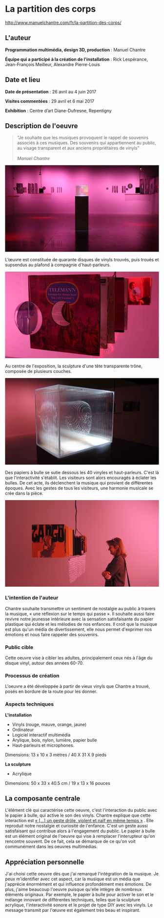 
# La partition des corps

http://www.manuelchantre.com/fr/la-partition-des-corps/

## L'auteur

**Programmation multimédia, design 3D, production** : Manuel Chantre

**Équipe qui a participé à la création de l'installation** : Rick Lespérance, Jean-François Meilleur, Alexandre Pierre-Louis

## Date et lieu

**Date de présentation** : 26 avril au 4 juin 2017

**Visites commentées** : 29 avril et 6 mai 2017

**Exhibition** :  Centre d’art Diane-Dufresne, Repentigny

## Description de l'oeuvre

> "Je souhaite que les musiques provoquent le rappel de souvenirs associés à ces musiques. Des souvenirs qui appartiennent au public, au visage transparent et aux anciens propriétaires de vinyls" <br><br>*Manuel Chantre*

![vinyls](./images/installation_03.jpg)
  
L’œuvre est constituée de quarante disques de vinyls trouvés, puis troués et supsendus au plafond à compagnie d'haut-parleurs.

![vinyls](./images/installation_05.jpg)

Au centre de l'exposition, la sculpture d'une tête transparente trône, composée de plusieurs couches.

![vinyls](./images/installation_02.jpg)

Des papiers à bulle se sutie dessous les 40 vinyles et haut-parleurs. C'est là que l'interactivité s'établit. Les visiteurs sont alors encouragés à éclater les bulles. De cet acte, ils déclenchent la musique qui provient de différentes époques. Avec les gestes de tous les visiteurs, une harmonie musicale se crée dans la pièce.

![vinyls](./images/installation_01.jpg)

### L'intention de l'auteur

Chantre souhaite transmettre un sentiment de nostalgie au public à travers la musique, « une réflexion sur le temps qui passe ». Il souhaite aussi faire revivre notre jeunesse intérieure avec la sensation satisfaisante du papier plastique qui éclate et les mélodies de nos enfances. Il croit que la musique est plus qu'un média de divertissement, elle nous permet d'exprimer nos émotions et nous faire rappeler des souvenirs. 

### Public cible

Cette oeuvre vise à cibler les adultes, principalement ceux nés à l'âge du disque vinyl, autour des années 60-70. 

### Processus de création

L'oeuvre a été développée à partir de vieux vinyls que Chantre a trouvé, posés en bordure de la route pour les donner.

### Aspects techniques
**L'installation**
- Vinyls (rouge, mauve, orange, jaune)
- Ordinateur
- Logiciel interactif multimédia
- Arylique, bois, nylon, lumière, papier bulle
- Haut-parleurs et microphones.

Dimensions: 13 x 10 x 3 mètres / 40 X 31 X 9 pieds

**La sculpture**
- Acrylique

Dimensions: 50 x 33 x 40.5 cm / 19 x 13 x 16 pouces

## La composante centrale

L'élément clé qui caractérise cette oeuvre, c'est l'interaction du public avec le papier à bulle, qui active le son des vinyls. Chantre explique que cette interaction est [« [...] un geste drôle, violent et naïf en même temps »](http://www.manuelchantre.com/wp-content/uploads/2018/02/l-art-de-la-musi.pdf) . Elle reproduit notre nostalgie et curiosité de l'enfance. C'est un geste aussi satisfaisant qui contribue alors à l'engagement du public. Le papier à bulle est un élément original de l'oeuvre qui vise à remplacer l'interupteur qu'on rencontre souvent. De ce fait, cela se démarque de ce qu'on voit communément dans les oeuvres multimédias.

## Appréciation personnelle

J'ai choisi cette oeuvre dès que j'ai remarqué l'intégration de la musique. Je peux m'identifier avec cet aspect, car la musique est un média que j'apprécie énormément et qui influence profondément mes émotions. De plus, j'aime beaucoup l'oeuvre puisque qu'elle intègre de nombreux éléments originaux. Par exemple, le papier à bulle pour activer le son et le mélange innovant de différentes techniques, telles que la sculpture acrylique, l'interactivité sonore et le projet de type DIY avec les vinyls. Le message transmit par l'œuvre est également très beau et inspirant.
